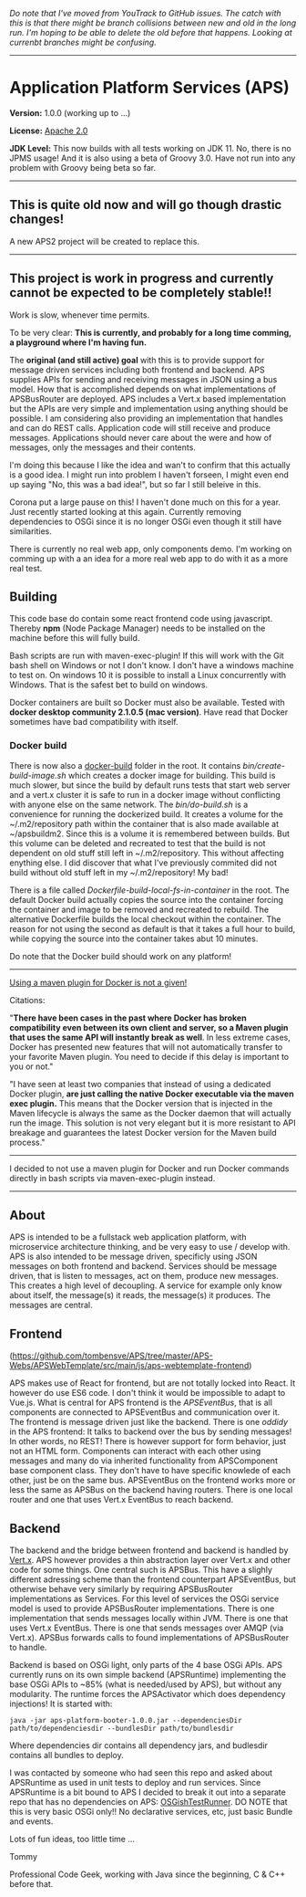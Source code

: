 _Do note that I've moved from YouTrack to GitHub issues. The catch with this is that there might be branch collisions between
new and old in the long run. I'm hoping to be able to delete the old before that happens. Looking at currenbt branches might
be confusing._ 

----

# Application Platform Services (APS)

__Version:__ 1.0.0 (working up to ...)

__License:__ [Apache 2.0](lics/Apache-2.0.md)

__JDK Level:__ This now builds with all tests working on JDK 11. No, there is no JPMS usage! And it is also using a beta of Groovy 3.0. Have not run into any problem with Groovy being beta so far. 

----

## This is quite old now and will go though drastic changes! 

A new APS2 project will be created to replace this.

----

## This project is work in progress and currently cannot be expected to be completely stable!!

Work is slow, whenever time permits.

To be very clear: **This is currently, and probably for a long time comming, a playground where I'm having fun.**

The __original (and still active) goal__ with this is to provide support for message driven services including both frontend and backend. APS supplies APIs for sending and receiving messages in JSON using a bus model. How that is accomplished depends on what implementations of APSBusRouter are deployed. APS includes a Vert.x based implementation but the APIs are very simple and implementation using anything should be possible. I am considering also providing an implementation that handles and can do REST calls. Application code will still receive and produce messages. Applications should never care about the were and how of messages, only the messages and their contents. 

I'm doing this because I like the idea and wan't to confirm that this actually is a good idea. I might run into problem I haven't forseen, I might even end up saying "No, this was a bad idea!", but so far I still beleive in this. 

Corona put a large pause on this! I haven't done much on this for a year. Just recently started looking at this again. Currently removing dependencies to OSGi since it is no longer OSGi even though it still have similarities. 

There is currently no real web app, only components demo. I'm working on comming up with a an idea for a more real web app to do with it as a more real test. 

## Building

This code base do contain some react frontend code using javascript. Thereby __npm__
(Node Package Manager) needs to be installed on the machine before this will fully
build.

Bash scripts are run with maven-exec-plugin! If this will work with the Git bash shell on Windows or not I don't know. I don't have a windows machine to test on. On windows 10 it is possible to install a Linux concurrently with Windows. That is the safest bet to build on windows. 

Docker containers are built so Docker must also be available. Tested with **docker desktop community 2.1.0.5 (mac version)**. Have read that Docker sometimes have bad compatibility with itself. 

### Docker build

There is now also a [docker-build](docker-build/) folder in the root. It contains _bin/create-build-image.sh_ which creates a docker image for building. This build is much slower, but since the build by default runs tests that start web server and a vert.x cluster it is safe to run in a docker image without conflicting with anyone else on the same network. The _bin/do-build.sh_ is a convenience for running the dockerized build. It creates a volume for the ~/.m2/repository path within the container that is also made available at ~/apsbuildm2. Since this is a volume it is remembered between builds. But this volume can be deleted and recreated to test that the build is not dependent on old stuff still left in ~/.m2/repository. This without affecting enything else. I did discover that what I've previously commited did not build without old stuff left in my ~/.m2/repository! My bad! 

There is a file called _Dockerfile-build-local-fs-in-container_ in the root. The default Docker build actually copies the source into the container forcing the container and image to be removed and recreated to rebuild. The alternative Dockerfile builds the local checkout within the container. The reason for not using the second as default is that it takes a full hour to build, while copying the source into the container takes abut 10 minutes. 

Do note that the Docker build should work on any platform!

----

[Using a maven plugin for Docker is not a given!](https://medium.com/containers-101/using-docker-from-maven-and-maven-from-docker-1494238f1cf6) 

Citations:

"**There have been cases in the past where Docker has broken compatibility even between its own client and server, so a Maven plugin that uses the same API will instantly break as well**. In less extreme cases, Docker has presented new features that will not automatically transfer to your favorite Maven plugin. You need to decide if this delay is important to you or not."

"I have seen at least two companies that instead of using a dedicated Docker plugin, **are just calling the native Docker executable via the maven exec plugin.** This means that the Docker version that is injected in the Maven lifecycle is always the same as the Docker daemon that will actually run the image. This solution is not very elegant but it is more resistant to API breakage and guarantees the latest Docker version for the Maven build process."

----

I decided to not use a maven plugin for Docker and run Docker commands directly in bash scripts via maven-exec-plugin instead.

---- 

## About

APS is intended to be a fullstack web application platform, with microservice architecture thinking, and be very easy to use / develop with. APS is also intended to be message driven, specificly using JSON messages on both frontend and backend. Services should be message driven, that is listen to messages, act on them, produce new messages. This creates a high level of decoupling. A service for example only know about itself, the message(s) it reads, the message(s) it produces. The messages are central. 

## Frontend

(<https://github.com/tombensve/APS/tree/master/APS-Webs/APSWebTemplate/src/main/js/aps-webtemplate-frontend>)

APS makes use of React for frontend, but are not totally locked into React. It however do use ES6 code. I don't think it would be impossible to adapt to Vue.js. What is central for APS frontend is the _APSEventBus_, that is all components are connected to APSEventBus and communication over it. The frontend is message driven just like the backend. There is one _oddidy_ in the APS frontend: It talks to backend over the bus by sending messages! In other words, no REST! There is however support for form behavior, just not an HTML form. Components can interact with each other using messages and many do via inherited functionality from APSComponent base component class. They don't have to have specific knowlede of each other, just be on the same bus. APSEventBus on the frontend works more or less the same as APSBus on the backend having routers. There is one local router and one that uses Vert.x EventBus to reach backend. 

## Backend

The backend and the bridge between frontend and backend is handled by [Vert.x](https://vertx.io/). APS however provides a thin abstraction layer over Vert.x and other code for some things. One central such is APSBus. This have a slighly different adressing scheme than the frontend counterpart APSEventBus, but otherwise behave very similarly by requiring APSBusRouter implementations as Services. For this level of services the OSGi service model is used to provide APSBusRouter implementations. There is one implementation that sends messages locally within JVM. There is one that uses Vert.x EventBus. There is one that sends messages over AMQP (via Vert.x). APSBus forwards calls to found implementations of APSBusRouter to handle.    

Backend is based on OSGi light, only parts of the 4 base OSGi APIs. APS currently runs on its own simple backend (APSRuntime) implementing the base OSGi APIs to ~85% (what is needed/used by APS), but without any modularity. The runtime forces the APSActivator which does dependency injections! It is started with:

    java -jar aps-platform-booter-1.0.0.jar --dependenciesDir path/to/dependenciesdir --bundlesDir path/to/bundlesdir 

Where dependencies dir contains all dependency jars, and budlesdir contains all bundles to deploy.

I was contacted by someone who had seen this repo and asked about APSRuntime as used in unit tests to deploy and run services. Since APSRuntime is a bit bound to APS I decided to break it out into a separate repo that has no dependencies on APS: [OSGishTestRunner](https://github.com/tombensve/OSGishTestRunner). DO NOTE that this is very basic OSGi only!! No declarative services, etc, just basic Bundle and events. 

Lots of fun ideas, too little time ...

Tommy

Professional Code Geek, working with Java since the beginning, C & C++ before that. 



